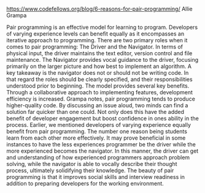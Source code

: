 https://www.codefellows.org/blog/6-reasons-for-pair-programming/
Allie Grampa

Pair programming is an effective model for learning to program. Developers of varying experience levels can benefit equally as it encompasses an iterative approach to programming. There are two primary roles when it comes to pair programming: The Driver and the Navigator. In terms of physical input, the driver maintains the text editor, version control and file maintenance. The Navigator provides vocal guidance to the driver, focusing primarily on the larger picture and how best to implement an algorithm. A key takeaway is the navigator does not or should not be writing code. In that regard the roles should be clearly specified, and their responsibilities understood prior to beginning.
The model provides several key benefits. Through a collaborative approach to implementing features, development efficiency is increased. Grampa notes, pair programming tends to produce higher-quality code. By discussing an issue aloud, two minds can find a solution far quicker than one could. Not only does this have the added benefit of developer engagement but boost confidence in ones ability in the process. 
Earlier, we mentioned developers of varying experience equally benefit from pair programming. The number one reason being students learn from each other more effectively. It may prove beneficial in some instances to have the less experiences programmer be the driver while the more experienced becomes the navigator. In this manner, the driver can get and understanding of how experienced programmers approach problem solving, while the navigator is able to vocally describe their thought process, ultimately solidifying their knowledge. The beauty of pair programming is that it improves social skills and interview readiness in addition to preparing developers for the working environment.
